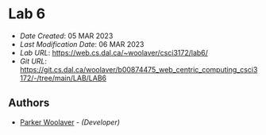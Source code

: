 # Lab 6
* *Date Created*: 05 MAR 2023
* *Last Modification Date*: 06 MAR 2023
* *Lab URL*: <https://web.cs.dal.ca/~woolaver/csci3172/lab6/>
* *Git URL*: <https://git.cs.dal.ca/woolaver/b00874475_web_centric_computing_csci3172/-/tree/main/LAB/LAB6>

## Authors
* [Parker Woolaver](pr974853@dal.ca) - *(Developer)*




